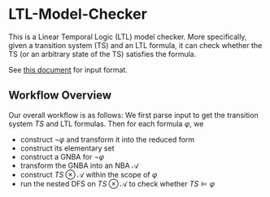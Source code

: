 # LTL-Model-Checker

This is a Linear Temporal Logic (LTL) model checker. More specifically, given a transition system (TS) and an LTL formula, it can check whether the TS (or an arbitrary state of the TS) satisfies the formula.

See [this document](Input_Format.pdf) for input format.

## Workflow Overview
Our overall workflow is as follows: We first parse input to get the transition system $TS$ and LTL formulas. Then for each formula $\varphi$, we
- construct $\neg \varphi$ and transform it into the reduced form
- construct its elementary set
- construct a GNBA for $\neg \varphi$
- transform the GNBA into an NBA $\mathcal{A}$
- construct $TS \otimes \mathcal{A}$ within the scope of $\varphi$
- run the nested DFS on $TS \otimes \mathcal{A}$ to check whether $TS \models \varphi$
